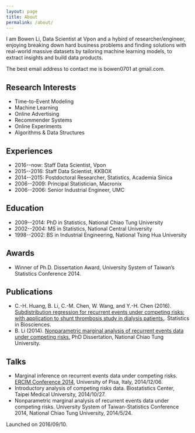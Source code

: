 ```yaml
---
layout: page
title: About
permalink: /about/
---
```


I am Bowen Li, Data Scientist at Vpon and a hybird of researcher/engineer, enjoying breaking down hard business problems and finding solutions with real-world massive datasets by tailoring machine learning models, to extract insights and build data products.

The best email address to contact me is bowen0701 at gmail.com.

## Research Interests

- Time-to-Event Modeling
- Machine Learning
- Online Advertising
- Recommender Systems
- Online Experiments
- Algorithms & Data Structures

## Experiences

- 2016--now: Staff Data Scientist, Vpon
- 2015--2016: Staff Data Scientist, KKBOX
- 2014--2015: Postdoctoral Researcher, Statistics, Academia Sinica
- 2006--2009: Principal Statistician, Macronix
- 2006--2006: Senior Industrial Engineer, UMC

## Education

- 2009--2014: PhD in Statistics, National Chiao Tung University
- 2002--2004: MS in Statistics, National Central University
- 1998--2002: BS in Industrial Engineering, National Tsing Hua University

## Awards

- Winner of Ph.D. Dissertation Award, University System of Taiwan’s Statistics Conference 2014.

## Publications

- C.-H. Huang, B. Li, C.-M. Chen, W. Wang, and Y.-H. Chen (2016). [Subdistribution regression for recurrent events under competing risks: with application to shunt thrombosis study in dialysis patients.](http://link.springer.com/article/10.1007/s12561-016-9161-0). Statistics in Biosciences.
- B. Li (2014). [Nonparametric marginal analysis of recurrent events data under competing risks.](https://arxiv.org/abs/1707.01822) PhD Dissertation, National Chiao Tung University.

## Talks

- Marginal inference on recurrent events data under competing risks. [ERCIM Conference 2014](http://cmstatistics.org/ERCIM2014/index.php), University of Pisa, Italy, 2014/12/06.
- Introductory analysis of competing risks data. Biostatistics Center, Taipei Medical University, 2014/10/27.
- Nonparametric marginal analysis of recurrent events data under competing risks. University System of Taiwan-Statistics Conference 2014, National Chiao Tung University, 2014/5/24.

Launched on 2016/09/10.
